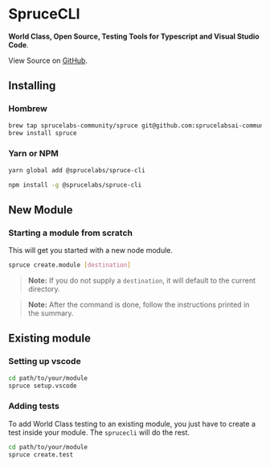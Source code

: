 # SpruceCLI

**World Class, Open Source, Testing Tools for Typescript and Visual Studio Code**. 

View Source on [GitHub](https://github.com/sprucelabsai-community/spruce-cli-workspace).

## Installing

### Hombrew

```bash
brew tap sprucelabs-community/spruce git@github.com:sprucelabsai-community/homebrew-spruce.git
brew install spruce
```

### Yarn or NPM

```bash
yarn global add @sprucelabs/spruce-cli
```

```bash
npm install -g @sprucelabs/spruce-cli
```

## New Module

### Starting a module from scratch

This will get you started with a new node module. 

```bash
spruce create.module [destination]
```
> **Note:** If you do not supply a `destination`, it will default to the current directory.

> **Note:** After the command is done, follow the instructions printed in the summary.

## Existing module

### Setting up vscode

```bash
cd path/to/your/module
spruce setup.vscode
```

### Adding tests

To add World Class testing to an existing module, you just have to create a test inside your module. The `sprucecli` will do the rest.

```bash
cd path/to/your/module
spruce create.test
```

